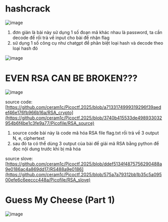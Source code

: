 # hashcrack

![image](https://github.com/user-attachments/assets/832488bc-c58d-4ca6-9e5d-13d932a717a6)

1. đơn giản là bài này sử dụng 1 số đoạn mã khác nhau là password, ta cần decode để rồi trả về input cho bài để nhận flag
2. sử dụng 1 số công cụ như chatgpt để phân biệt loại hash và decode theo loại hash đó

![image](https://github.com/user-attachments/assets/276439a6-7101-430a-baa7-4a181a3c9828)

# EVEN RSA CAN BE BROKEN???

![image](https://github.com/user-attachments/assets/5efc8ef8-6b7c-462d-881c-1589163d59ee)

source code: [https://github.com/ceram1c/Picoctf.2025/blob/a7133174999319296f39aedef46e176fb966b16a/RSA_crypto](https://github.com/ceram1c/Picoctf.2025/blob/3740b415533de498933032954b6f4be1c3fe9a77/Picofile/RSA_source)

1. source code bài này là code mã hóa RSA file flag.txt rồi trả về 3 output N, e, ciphertext
2. sau đó ta có thể dùng 3 output của bài để giải mã RSA bằng python để đọc nội dung trước khi bị mã hóa

source slove: [https://github.com/ceram1c/Picoctf.2025/blob/ddef5134f4875756290488a9e0186ac4a869dd17/RS488a9e0186](https://github.com/ceram1c/Picoctf.2025/blob/575a7a79312bb1b35c5a09500efe6c6eeccc448a/Picofile/RSA_slove)

# Guess My Cheese (Part 1)

![image](https://github.com/user-attachments/assets/14afb021-905c-49d7-8355-1c0c89bb05b1)

